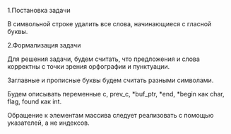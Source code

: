 1.Постановка задачи

В символьной строке удалить все слова, начинающиеся с гласной буквы.

2.Формализация задачи

Для решения задачи, будем считать, что предложения и слова корректны с точки зрения орфографии и пунктуации.

Заглавные и прописные буквы будем считать разными символами.

Будем описывать переменные c, prev_c, *buf_ptr, *end, *begin как char, flag, found как int. 

Обращение к элементам массива следует реализовать с помощью указателей, а не индексов.
